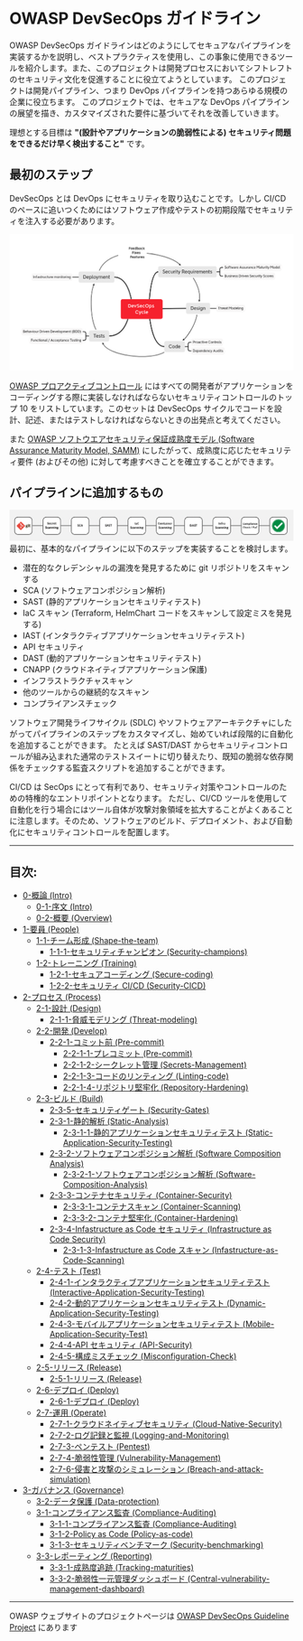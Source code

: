 # OWASP DevSecOps ガイドライン

OWASP DevSecOps ガイドラインはどのようにしてセキュアなパイプラインを実装するかを説明し、ベストプラクティスを使用し、この事象に使用できるツールを紹介します。また、このプロジェクトは開発プロセスにおいてシフトレフトのセキュリティ文化を促進することに役立てようとしています。
このプロジェクトは開発パイプライン、つまり DevOps パイプラインを持つあらゆる規模の企業に役立ちます。
このプロジェクトでは、セキュアな DevOps パイプラインの展望を描き、カスタマイズされた要件に基づいてそれを改善していきます。

理想とする目標は **"(設計やアプリケーションの脆弱性による) セキュリティ問題をできるだけ早く検出すること"** です。

## 最初のステップ

DevSecOps とは DevOps にセキュリティを取り込むことです。しかし CI/CD のペースに追いつくためにはソフトウェア作成やテストの初期段階でセキュリティを注入する必要があります。

![DevSecOps cycle](assets/images/DevSecOps-cycle.png)

[OWASP プロアクティブコントロール](https://owasp.org/www-project-proactive-controls/) にはすべての開発者がアプリケーションをコーディングする際に実装しなければならないセキュリティコントロールのトップ 10 をリストしています。このセットは DevSecOps サイクルでコードを設計、記述、またはテストしなければならないときの出発点と考えてください。

また [OWASP ソフトウエアセキュリティ保証成熟度モデル (Software Assurance Maturity Model, SAMM)](https://owaspsamm.org/model/) にしたがって、成熟度に応じたセキュリティ要件 (およびその他) に対して考慮すべきことを確立することができます。

## パイプラインに追加するもの

![DevSecOps pipeline](assets/images/DevSecOps-pipeline.png)
最初に、基本的なパイプラインに以下のステップを実装することを検討します。

- 潜在的なクレデンシャルの漏洩を発見するために git リポジトリをスキャンする
- SCA (ソフトウェアコンポジション解析)
- SAST (静的アプリケーションセキュリティテスト)
- IaC スキャン (Terraform, HelmChart コードをスキャンして設定ミスを発見する)
- IAST (インタラクティブアプリケーションセキュリティテスト)
- API セキュリティ
- DAST (動的アプリケーションセキュリティテスト)
- CNAPP (クラウドネイティブアプリケーション保護)
- インフラストラクチャスキャン
- 他のツールからの継続的なスキャン
- コンプライアンスチェック

ソフトウェア開発ライフサイクル (SDLC) やソフトウェアアーキテクチャにしたがってパイプラインのステップをカスタマイズし、始めていれば段階的に自動化を追加することができます。
たとえば SAST/DAST からセキュリティコントロールが組み込まれた通常のテストスイートに切り替えたり、既知の脆弱な依存関係をチェックする監査スクリプトを追加することができます。

CI/CD は SecOps にとって有利であり、セキュリティ対策やコントロールのための特権的なエントリポイントとなります。
ただし、CI/CD ツールを使用して自動化を行う場合にはツール自体が攻撃対象領域を拡大することがよくあることに注意します。そのため、ソフトウェアのビルド、デプロイメント、および自動化にセキュリティコントロールを配置します。

---

## 目次:

- [0-概論 (Intro)](current-version/0-Intro)
  - [0-1-序文 (Intro)](current-version/0-Intro/0-1-Intro.md)
  - [0-2-概要 (Overview)](current-version/0-Intro/0-2-Overview.md)
- [1-要員 (People)](current-version/1-People)
  - [1-1-チーム形成 (Shape-the-team)](current-version/1-People/1-1-Shape-the-team)
    - [1-1-1-セキュリティチャンピオン (Security-champions)](current-version/1-People/1-1-Shape-the-team/1-1-1-Security-champions.md)
  - [1-2-トレーニング (Training)](current-version/1-People/1-2-Training)
    - [1-2-1-セキュアコーディング (Secure-coding)](current-version/1-People/1-2-Training/1-2-1-Secure-coding.md)
    - [1-2-2-セキュリティ CI/CD (Security-CICD)](current-version/1-People/1-2-Training/1-2-2-Security-CICD.md)
- [2-プロセス (Process)](current-version/2-Process)
  - [2-1-設計 (Design)](current-version/2-Process/2-1-Design)
    - [2-1-1-脅威モデリング (Threat-modeling)](current-version/2-Process/2-1-Design/2-1-1-Threat-modeling.md)
  - [2-2-開発 (Develop)](current-version/2-Process/2-2-Develop)
    - [2-2-1-コミット前 (Pre-commit)](current-version/2-Process/2-2-Develop/2-2-1-Pre-commit)
      - [2-2-1-1-プレコミット (Pre-commit)](current-version/2-Process/2-2-Develop/2-2-1-Pre-commit/2-2-1-1-Pre-commit.md)
      - [2-2-1-2-シークレット管理 (Secrets-Management)](current-version/2-Process/2-2-Develop/2-2-1-Pre-commit/2-2-1-2-Secrets-Management.md)
      - [2-2-1-3-コードのリンティング (Linting-code)](current-version/2-Process/2-2-Develop/2-2-1-Pre-commit/2-2-1-3-Linting-code.md)
      - [2-2-1-4-リポジトリ堅牢化 (Repository-Hardening)](current-version/2-Process/2-2-Develop/2-2-1-Pre-commit/2-2-1-4-Repository-Hardening.md)
  - [2-3-ビルド (Build)](current-version/2-Process/2-3-Build)
    - [2-3-5-セキュリティゲート (Security-Gates)](current-version/2-Process/2-3-Build/2-3-5-Security-Gates.md)
    - [2-3-1-静的解析 (Static-Analysis)](current-version/2-Process/2-3-Build/2-3-1-Static-Analysis)
      - [2-3-1-1-静的アプリケーションセキュリティテスト (Static-Application-Security-Testing)](current-version/2-Process/2-3-Build/2-3-1-Static-Analysis/2-3-1-1-Static-Application-Security-Testing.md)
    - [2-3-2-ソフトウェアコンポジション解析 (Software Composition Analysis)](current-version/2-Process/2-3-Build/2-3-2-Software%20Composition%20Analysis)
      - [2-3-2-1-ソフトウェアコンポジション解析 (Software-Composition-Analysis)](current-version/2-Process/2-3-Build/2-3-2-Software%20Composition%20Analysis/2-3-2-1-Software-Composition-Analysis.md)
    - [2-3-3-コンテナセキュリティ (Container-Security)](current-version/2-Process/2-3-Build/2-3-3-Container-Security)
      - [2-3-3-1-コンテナスキャン (Container-Scanning)](current-version/2-Process/2-3-Build/2-3-3-Container-Security/2-3-3-1-Container-Scanning.md)
      - [2-3-3-2-コンテナ堅牢化 (Container-Hardening)](current-version/2-Process/2-3-Build/2-3-3-Container-Security/2-3-3-2-Container-Hardening.md)
    - [2-3-4-Infastructure as Code セキュリティ (Infrastructure as Code Security)](current-version/2-Process/2-3-Build/2-3-4-Infrastructure%20as%20Code%20Security)
      - [2-3-1-3-Infastructure as Code スキャン (Infastructure-as-Code-Scanning)](current-version/2-Process/2-3-Build/2-3-4-Infrastructure%20as%20Code%20Security/2-3-1-3-Infastructure-as-Code-Scanning.md)
  - [2-4-テスト (Test)](current-version/2-Process/2-4-Test)
    - [2-4-1-インタラクティブアプリケーションセキュリティテスト (Interactive-Application-Security-Testing)](current-version/2-Process/2-4-Test/2-4-1-Interactive-Application-Security-Testing.md)
    - [2-4-2-動的アプリケーションセキュリティテスト (Dynamic-Application-Security-Testing)](current-version/2-Process/2-4-Test/2-4-2-Dynamic-Application-Security-Testing.md)
    - [2-4-3-モバイルアプリケーションセキュリティテスト (Mobile-Application-Security-Test)](current-version/2-Process/2-4-Test/2-4-3-Mobile-Application-Security-Test.md)
    - [2-4-4-API セキュリティ (API-Security)](current-version/2-Process/2-4-Test/2-4-4-API-Security.md)
    - [2-4-5-構成ミスチェック (Misconfiguration-Check)](current-version/2-Process/2-4-Test/2-4-5-Misconfiguration-Check.md)
  - [2-5-リリース (Release)](current-version/2-Process/2-5-Release)
    - [2-5-1-リリース (Release)](current-version/2-Process/2-5-Release/2-5-1-Release.md)
  - [2-6-デプロイ (Deploy)](current-version/2-Process/2-6-Deploy)
    - [2-6-1-デプロイ (Deploy)](current-version/2-Process/2-6-Deploy/2-6-1-Deploy.md)
  - [2-7-運用 (Operate)](current-version/2-Process/2-7-Operate)
    - [2-7-1-クラウドネイティブセキュリティ (Cloud-Native-Security)](current-version/2-Process/2-7-Operate/2-7-1-Cloud-Native-Security.md)
    - [2-7-2-ログ記録と監視 (Logging-and-Monitoring)](current-version/2-Process/2-7-Operate/2-7-2-Logging-and-Monitoring.md)
    - [2-7-3-ペンテスト (Pentest)](current-version/2-Process/2-7-Operate/2-7-3-Pentest.md)
    - [2-7-4-脆弱性管理 (Vulnerability-Management)](current-version/2-Process/2-7-Operate/2-7-4-Vulnerability-Management.md)
    - [2-7-6-侵害と攻撃のシミュレーション (Breach-and-attack-simulation)](current-version/2-Process/2-7-Operate/2-7-6-Breach-and-attack-simulation.md)
- [3-ガバナンス (Governance)](current-version/3-Governance)
  - [3-2-データ保護 (Data-protection)](current-version/3-Governance/3-2-Data-protection.md)
  - [3-1-コンプライアンス監査 (Compliance-Auditing)](current-version/3-Governance/3-1-Compliance-Auditing)
    - [3-1-1-コンプライアンス監査 (Compliance-Auditing)](current-version/3-Governance/3-1-Compliance-Auditing/3-1-1-Compliance-Auditing.md)
    - [3-1-2-Policy as Code (Policy-as-code)](current-version/3-Governance/3-1-Compliance-Auditing/3-1-2-Policy-as-code.md)
    - [3-1-3-セキュリティベンチマーク (Security-benchmarking)](current-version/3-Governance/3-1-Compliance-Auditing/3-1-3-Security-benchmarking.md)
  - [3-3-レポーティング (Reporting)](current-version/3-Governance/3-3-Reporting)
    - [3-3-1-成熟度追跡 (Tracking-maturities)](current-version/3-Governance/3-3-Reporting/3-3-1-Tracking-maturities.md)
    - [3-3-2-脆弱性一元管理ダッシュボード (Central-vulnerability-management-dashboard)](current-version/3-Governance/3-3-Reporting/3-3-2-Central-vulnerability-management-dashboard.md)


---
OWASP ウェブサイトのプロジェクトページは [OWASP DevSecOps Guideline Project](https://owasp.org/www-project-devsecops-guideline/) にあります
